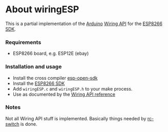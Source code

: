 # About wiringESP
This is a partial implementation of the [Arduino](http://www.arduino.cc/)
[Wiring API](http://wiring.org.co/) for the
[ESP8266 SDK](https://github.com/espressif/ESP8266_NONOS_SDK).

### Requirements
* ESP8266 board, e.g. ESP12E (ebay)

### Installation and usage
* Install the cross compiler [esp-open-sdk](https://github.com/pfalcon/esp-open-sdk)
* Install the [ESP8266 SDK](https://github.com/espressif/ESP8266_NONOS_SDK)
* Add ```wiringESP.c``` and ```wiringESP.h``` to your make process.
* Use as documented by the [Wiring API reference](http://wiring.org.co/reference/)

### Notes
Not all Wiring API stuff is implemented. Basically things needed by 
[rc-switch](https://github.com/sui77/rc-switch) is done.
